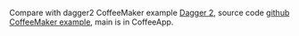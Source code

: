 Compare with dagger2 CoffeeMaker example [Dagger 2](https://dagger.dev/dev-guide/), 
source code [github CoffeeMaker example](https://github.com/google/dagger/tree/master/examples/maven/coffee/src/main/java/example/dagger),
main is in CoffeeApp.